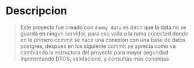 # Descripcion
>Este proyecto fue creado con `dummy data` es decir que la data no se guarda en ningun servidor, para eso valla a la rama conected donde en le primero commit se hace una conexion con una base de datos postgres, despues en los siguiente commit
>se aprecia como va cambiando la estructura del proyecto para mayor seguridad inplmentando DTOS, validacione, y consultas mas conplejas
